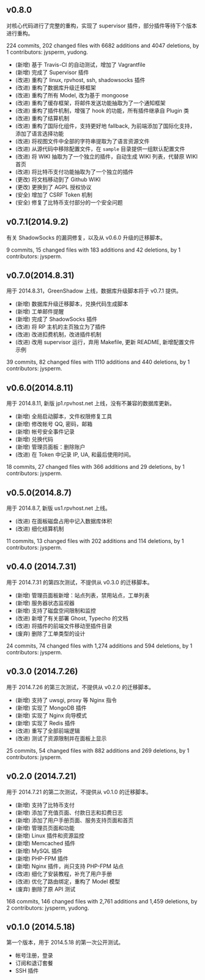 ## v0.8.0
对核心代码进行了完整的重构，实现了 supervisor 插件，部分插件等待下个版本进行重构。

224 commits, 202 changed files with 6682 additions and 4047 deletions, by 1 contributors: jysperm, yudong.

* (新增) 基于 Travis-CI 的自动测试，增加了 Vagrantfile
* (新增) 完成了 Supervisor 插件
* (改进) 重构了 linux, rpvhost, ssh, shadowsocks 插件
* (改进) 重构了数据库升级迁移框架
* (改进) 重构了所有 Model, 改为基于 mongoose
* (改进) 重构了缓存框架，将邮件发送功能抽取为了一个通知框架
* (改进) 重构了插件机制，增强了 hook 的功能，所有插件继承自 Plugin 类
* (改进) 重构了结算机制
* (改进) 重构了国际化组件，支持更好地 fallback, 为前端添加了国际化支持，添加了语言选择功能
* (改进) 将视图文件中全部的字符串提取为了语言资源文件
* (改进) 从源代码中移除配置文件，在 `sample` 目录提供一组默认配置文件
* (改进) 将 WIKI 抽取为了一个独立的插件，自动生成 WIKI 列表，代替原 WIKI 首页
* (改进) 将比特币支付功能抽取为了一个独立的插件
* (更改) 将文档移动到了 Github WIKI
* (更改) 更换到了 AGPL 授权协议
* (安全) 增加了 CSRF Token 机制
* (安全) 修复了比特币支付部分的一个安全问题

## v0.7.1(2014.9.2)
有关 ShadowSocks 的漏洞修复，以及从 v0.6.0 升级的迁移脚本。

9 commits, 15 changed files with 183 additions and 42 deletions, by 1 contributors: jysperm.

## v0.7.0(2014.8.31)
用于 2014.8.31，GreenShadow 上线，数据库升级脚本将于 v0.7.1 提供。

* (新增) 数据库升级迁移脚本，兑换代码生成脚本
* (新增) 工单邮件提醒
* (新增) 完成了 ShadowSocks 插件
* (改进) 将 RP 主机的主页独立为了插件
* (改进) 改进扣费机制，改进插件机制
* (改进) 改用 supervisor 运行，弃用 Makefile, 更新 README, 新增配置文件示例

39 commits, 82 changed files with 1110 additions and 440 deletions, by 1 contributors: jysperm.

## v0.6.0(2014.8.11)
用于 2014.8.11, 新版 jp1.rpvhost.net 上线，没有不兼容的数据库更新。

* (新增) 全局启动脚本，文件权限修复工具
* (新增) 修改帐号 QQ, 密码，邮箱
* (新增) 帐号安全事件记录
* (新增) 兑换代码
* (新增) 管理员面板：删除账户
* (改进) 在 Token 中记录 IP, UA, 和最后使用时间。

18 commits, 27 changed files with 366 additions and 29 deletions, by 1 contributors: jysperm.

## v0.5.0(2014.8.7)
用于 2014.8.7, 新版 us1.rpvhost.net 上线。

* (改进) 在面板磁盘占用中记入数据库体积
* (改进) 细化结算机制

11 commits, 13 changed files with 202 additions and 114 deletions, by 1 contributors: jysperm.

## v0.4.0 (2014.7.31)
用于 2014.7.31 的第四次测试，不提供从 v0.3.0 的迁移脚本。

* (新增) 管理员面板新增：站点列表，禁用站点，工单列表
* (新增) 服务器状态监视器
* (新增) 支持了磁盘空间限制和监控
* (改进) 新增了有关部署 Ghost, Typecho 的文档
* (改进) 将插件的前端文件移动至插件目录
* (废弃) 删除了工单类型的设计

24 commits, 74 changed files with 1,274 additions and 594 deletions, by 1 contributors: jysperm.

## v0.3.0 (2014.7.26)
用于 2014.7.26 的第三次测试，不提供从 v0.2.0 的迁移脚本。

* (新增) 支持了 uwsgi, proxy 等 Nginx 指令
* (新增) 实现了 MongoDB 插件
* (新增) 实现了 Nginx 向导模式
* (新增) 实现了 Redis 插件
* (改进) 重写了全部前端逻辑
* (改进) 测试了资源限制并在面板上显示

25 commits, 54 changed files with 882 additions and 269 deletions, by 1 contributors: jysperm.

## v0.2.0 (2014.7.21)
用于 2014.7.21 的第二次测试，不提供从 v0.1.0 的迁移脚本。

* (新增) 支持了比特币支付
* (新增) 添加了充值页面、付款日志和扣费日志
* (新增) 添加了用户手册页面、服务支持页面和首页
* (新增) 管理员页面和功能
* (新增) Linux 插件和资源监控
* (新增) Memcached 插件
* (新增) MySQL 插件
* (新增) PHP-FPM 插件
* (新增) Nginx 插件，尚只支持 PHP-FPM 站点
* (改进) 细化了安装教程，补充了用户手册
* (改进) 优化了路由绑定，重构了 Model 模型
* (废弃) 删除了原 API 测试

168 commits, 146 changed files with 2,761 additions and 1,459 deletions, by 2 contributors: jysperm, yudong.

## v0.1.0 (2014.5.18)

第一个版本，用于 2014.5.18 的第一次公开测试。

* 帐号注册，登录
* 订阅和退订套餐
* SSH 插件
